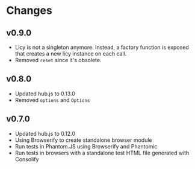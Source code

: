 # Changes

## v0.9.0

- Licy is not a singleton anymore. Instead, a factory function is exposed that
  creates a new licy instance on each call.
- Removed `reset` since it's obsolete.

## v0.8.0

- Updated hub.js to 0.13.0
- Removed `options` and `Options`

## v0.7.0

- Updated hub.js to 0.12.0
- Using Browserify to create standalone browser module
- Run tests in Phantom.JS using Browserify and Phantomic
- Run tests in browsers with a standalone test HTML file generated with Consolify
